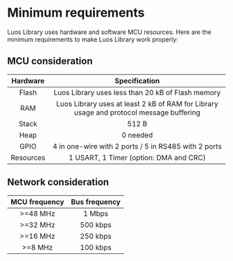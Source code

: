 # Minimum requirements
Luos Library uses hardware and software MCU resources. Here are the minimum requirements to make Luos Library work properly:

## MCU consideration
| Hardware | Specification |
| :---: | :---: |
| Flash | Luos Library uses less than 20 kB of Flash memory |
| RAM | Luos Library uses at least 2 kB of RAM for Library usage and protocol message buffering |
| Stack | 512 B |
| Heap | 0 needed |
| GPIO | 4 in one-wire with 2 ports / 5 in RS485 with 2 ports |
| Resources | 1 USART, 1 Timer (option: DMA and CRC)|

## Network consideration
| MCU frequency | Bus frequency |
| :---: | :---: |
| >=48 MHz | 1 Mbps |
| >=32 MHz | 500 kbps |
| >=16 MHz | 250 kbps |
| >=8 MHz | 100 kbps |

